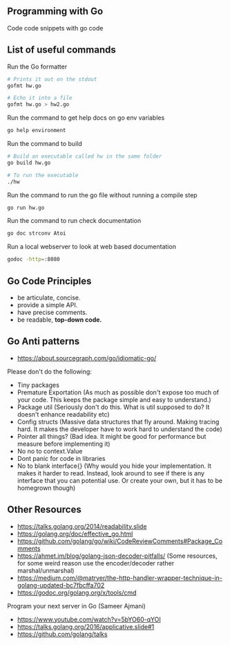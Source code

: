 ## Programming with Go

Code code snippets with go code

## List of useful commands

Run the Go formatter
```bash
# Prints it out on the stdout
gofmt hw.go

# Echo it into a file
gofmt hw.go > hw2.go
```

Run the command to get help docs on go env variables
```bash
go help environment
```

Run the command to build 
```bash
# Build an executable called hw in the same folder
go build hw.go

# To run the executable
./hw
```

Run the command to run the go file without running a compile step
```bash
go run hw.go
```

Run the command to run check documentation
```bash
go doc strconv Atoi
```

Run a local webserver to look at web based documentation 
```bash
godoc -http=:8080
```

## Go Code Principles

- be articulate, concise.
- provide a simple API.
- have precise comments.
- be readable, **top-down code.**


## Go Anti patterns

- https://about.sourcegraph.com/go/idiomatic-go/

Please don't do the following:
- Tiny packages
- Premature Exportation (As much as possible don't expose too much of your code. This keeps the package simple and easy to understand.)
- Package util (Seriously don't do this. What is util supposed to do? It doesn't enhance readability etc)
- Config structs (Massive data structures that fly around. Making tracing hard. It makes the developer have to work hard to understand the code)
- Pointer all things? (Bad idea. It might be good for performance but measure before implementing it)
- No no to context.Value
- Dont panic for code in libraries
- No to blank interface{} (Why would you hide your implementation. It makes it harder to read. Instead, look around to see if there is any interface that you can potential use. Or create your own, but it has to be homegrown though)



## Other Resources

- https://talks.golang.org/2014/readability.slide
- https://golang.org/doc/effective_go.html
- https://github.com/golang/go/wiki/CodeReviewComments#Package_Comments
- https://ahmet.im/blog/golang-json-decoder-pitfalls/ (Some resources, for some weird reason use the encoder/decoder rather marshal/unmarshal)
- https://medium.com/@matryer/the-http-handler-wrapper-technique-in-golang-updated-bc7fbcffa702
- https://godoc.org/golang.org/x/tools/cmd

Program your next server in Go (Sameer Ajmani)
- https://www.youtube.com/watch?v=5bYO60-qYOI
- https://talks.golang.org/2016/applicative.slide#1
- https://github.com/golang/talks



